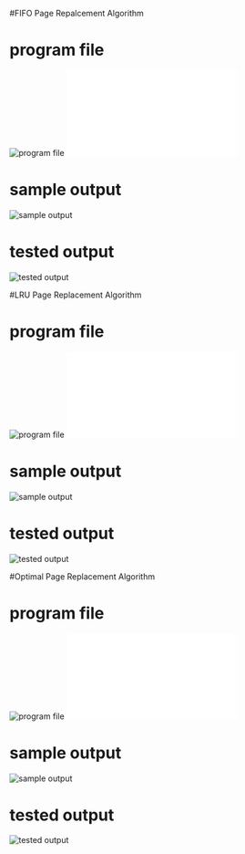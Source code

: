 #FIFO Page Repalcement Algorithm
# program file
![program file](FifoPage_code_599.jpeg)
![program file](FifoPageFile.c)

# sample output
![sample output](FifoPage_IO_599.jpeg)

# tested output
![tested output](FifoPage_EO_599.jpeg)

#LRU Page Replacement Algorithm
# program file
![program file](LruPage_code_599.jpeg)
![program file](LruPageFile.c)

# sample output
![sample output](LruPage_IO_599.jpeg)

# tested output
![tested output](LruPage_EO_599.jpeg)

#Optimal Page Replacement Algorithm
# program file
![program file](OptimalPage_code_599.jpeg)
![program file](OptimalPageFile.c)

# sample output
![sample output](OptimalPage_IO_599.jpeg)

# tested output
![tested output](OptimalPage_EO_599.jpeg)
